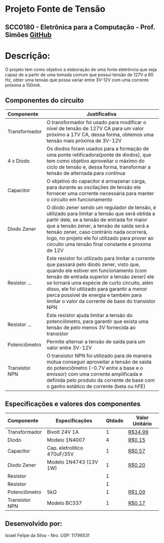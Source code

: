 # **Projeto Fonte de Tensão**
## **SCC0180 - Eletrônica para a Computação - Prof. Simões** [GitHub](https://github.com/simoesusp)

# **Descrição:**
O projeto tem como objetivo a elaboração de uma fonte eletrôncia que seja capaz de a partir de uma tomada comum que possui tensão de 127V a 60 Hz, obter uma tensão que possa variar entre 3V-12V com uma corrente próxima a 100mA.

## Componentes do circuito
| **Componente** | **Justificativa** | 
|:---|---|
| Transformador | O transformador foi usado para modificar o nível de tensão de 127V CA para um valor próximo a 17V CA, dessa forma, obtemos uma tensão mais próxima de 3V-12V |
| 4 x Diodo | Os diodos foram usados para a formação de uma ponte retificadora(ponte de diodos), que tem como objetivo aproveitar o máximo do ciclo de tensão e, dessa forma, transformar a tensão de alternada para contínua |
| Capacitor | O objetivo do capacitor é armazenar carga, para durante as oscilações de tensão ele fornecer uma corrente necessária para manter o circuito em funcionamento |
| Diodo Zener | O diodo zener sendo um regulador de tensão, é utilizado para limitar a tensão que será obtida a partir dele, se a tensão de entrada for maior que a tensão zener, a tensão de saída será a tensão zener, caso contrário nada ocorrerá, logo, no projeto ele foi utilizado para prover ao circuito uma tensão final constante e proxima de 12V |
| Resistor ... | Este resistor foi utilizado para limitar a corrente que passará pelo diodo zener, visto que, quando ele estiver em funcionamento (com tensão de entrada superior a tensão zener) ele se tornará uma espécie de curto circuito, além disso, ele foi utilizado para garantir a menor perca possível de energia e também para limitar o valor da corrente de base do transistor NPN |
| Resistor ... | Este resistor ajuda limitar a tensão do potenciômetro, para garantir que exista uma tensão de pelo menos 3V fornecida ao transistor |
| Potenciômetro | Permite alternar a tensão de saída para um valor entre 3V-12V |
| Transistor NPN | O transistor NPN foi utilizado para de maneira mútua conseguir aproveitar a tensão de saída do potenciômetro (-0.7V entre a base e o emissor) com uma corrente amplificada e definida pelo produto da corrente de base com o ganho estático de corrente (beta ou hFE) |

## Especificações e valores dos componentes
| **Componente** | **Especificações** | **Qtdade** | **Valor Unitário** |
|:---|---|---|---|
| Transformador | Bivolt 24V 1A | 1 | [R$34,99](https://www.magazineluiza.com.br/transformador-trafo-24-24v-1a-bivolt-mm/p/bha18aghhb/pi/auen/?&1=1&seller_id=hunion&&utm_source=google&utm_medium=pla&utm_campaign=&partner_id=54242&gclid=CjwKCAjwxev3BRBBEiwAiB_PWGVPDDHd4e99YbpvWCDPE95ZHM7fEwWpFrxrV3dTu8nvX6PwqdDZTRoCYycQAvD_BwE)| 
| Diodo | Modelo 1N4007 | 4 | [R$0,15](https://www.curtocircuito.com.br/diodo-retificador-1n4007-1000v-1a.html)| 
| Capacitor | Cap. eletrolítico 470uF/35V | 1 | [R$0,57](https://www.baudaeletronica.com.br/capacitor-eletrolitico-470uf-35v.html)| 
| Diodo Zener | Modelo 1N4743 (13V 1W) | 1 | [R$0,20](https://www.baudaeletronica.com.br/diodo-zener-1n4743-13v-1w.html)| 
| Resistor | | 1 | | [R$]()| 
| Resistor | | 1 | | [R$]()| 
| Potenciômetro | 5kΩ | 1 | [R$1,09](https://www.baudaeletronica.com.br/potenciometro-linear-de-5k-5000.html)| 
| Transistor NPN | Modelo BC337 | 1 | [R$0,17](https://www.baudaeletronica.com.br/transistor-npn-bc337.html)| 

## **Desenvolvido por:**
Israel Felipe da Silva - Nro. USP: 11796531
